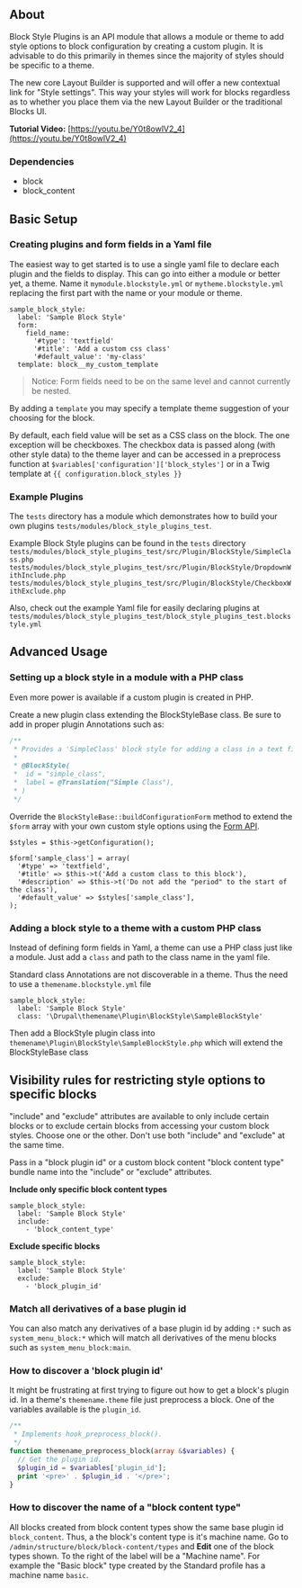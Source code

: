 ## About

Block Style Plugins is an API module that allows a module or theme to add style
options to block configuration by creating a custom plugin. It is advisable to
do this primarily in themes since the majority of styles should be specific to a
theme.

The new core Layout Builder is supported and will offer a new contextual link for
"Style settings". This way your styles will work for blocks regardless as to
whether you place them via the new Layout Builder or the traditional Blocks UI.

**Tutorial Video:** [https://youtu.be/Y0t8owlV2_4](https://youtu.be/Y0t8owlV2_4) 

### Dependencies

- block
- block_content

## Basic Setup

### Creating plugins and form fields in a Yaml file

The easiest way to get started is to use a single yaml file to declare each
plugin and the fields to display. This can go into either a module or better
yet, a theme. Name it `mymodule.blockstyle.yml` or `mytheme.blockstyle.yml`
replacing the first part with the name or your module or theme.

```
sample_block_style:
  label: 'Sample Block Style'
  form:
    field_name:
      '#type': 'textfield'
      '#title': 'Add a custom css class'
      '#default_value': 'my-class'
  template: block__my_custom_template
```

> Notice: Form fields need to be on the same level and cannot currently be
nested.

By adding a `template` you may specify a template theme suggestion of your
choosing for the block.

By default, each field value will be set as a CSS class on the block. The one
exception will be checkboxes. The checkbox data is passed along (with other
style data) to the theme layer and can be accessed in a preprocess function at
`$variables['configuration']['block_styles']` or in a Twig template at
`{{ configuration.block_styles }}`

### Example Plugins

The `tests` directory has a module which demonstrates how to build your own
plugins `tests/modules/block_style_plugins_test`.

Example Block Style plugins can be found in the `tests` directory
`tests/modules/block_style_plugins_test/src/Plugin/BlockStyle/SimpleClass.php`
`tests/modules/block_style_plugins_test/src/Plugin/BlockStyle/DropdownWithInclude.php`
`tests/modules/block_style_plugins_test/src/Plugin/BlockStyle/CheckboxWithExclude.php`

Also, check out the example Yaml file for easily declaring plugins at
`tests/modules/block_style_plugins_test/block_style_plugins_test.blockstyle.yml`

## Advanced Usage

### Setting up a block style in a module with a PHP class

Even more power is available if a custom plugin is created in PHP.

Create a new plugin class extending the BlockStyleBase class. Be sure to add in
proper plugin Annotations such as:

```php
/**
 * Provides a 'SimpleClass' block style for adding a class in a text field.
 *
 * @BlockStyle(
 *  id = "simple_class",
 *  label = @Translation("Simple Class"),
 * )
 */
```

Override the `BlockStyleBase::buildConfigurationForm` method to extend the
`$form` array with your own custom style options using the
[Form API](https://api.drupal.org/api/drupal/elements).

```
$styles = $this->getConfiguration();

$form['sample_class'] = array(
  '#type' => 'textfield',
  '#title' => $this->t('Add a custom class to this block'),
  '#description' => $this->t('Do not add the "period" to the start of the class'),
  '#default_value' => $styles['sample_class'],
);
```

### Adding a block style to a theme with a custom PHP class

Instead of defining form fields in Yaml, a theme can use a PHP class just like a
module. Just add a `class` and path to the class name in the yaml file.

Standard class Annotations are not discoverable in a theme. Thus the need to use
a `themename.blockstyle.yml` file

```
sample_block_style:
  label: 'Sample Block Style'
  class: '\Drupal\themename\Plugin\BlockStyle\SampleBlockStyle'
```

Then add a BlockStyle plugin class into 
`themename\Plugin\BlockStyle\SampleBlockStyle.php` which will extend the 
BlockStyleBase class

## Visibility rules for restricting style options to specific blocks

"include" and "exclude" attributes are available to only include certain blocks 
or to exclude certain blocks from accessing your custom block styles. Choose one
or the other. Don't use both "include" and "exclude" at the same time.

Pass in a "block plugin id" or a custom block content "block content type"
bundle name into the "include" or "exclude" attributes.

**Include only specific block content types**

```
sample_block_style:
  label: 'Sample Block Style'
  include:
    - 'block_content_type'
```

**Exclude specific blocks**

```
sample_block_style:
  label: 'Sample Block Style'
  exclude:
    - 'block_plugin_id'
```

### Match all derivatives of a base plugin id

You can also match any derivatives of a base plugin id by adding `:*` such as
`system_menu_block:*` which will match all derivatives of the menu blocks such
as `system_menu_block:main`.

### How to discover a 'block plugin id'

It might be frustrating at first trying to figure out how to get a block's
plugin id. In a theme's `themename.theme` file just preprocess a block. One of
the variables available is the `plugin_id`.

```php
/**
 * Implements hook_preprocess_block().
 */
function themename_preprocess_block(array &$variables) {
  // Get the plugin id.
  $plugin_id = $variables['plugin_id'];
  print '<pre>' . $plugin_id . '</pre>';
}
```

### How to discover the name of a "block content type"

All blocks created from block content types show the same base plugin id
`block_content`. Thus, a the block's content type is it's machine name. Go to
`/admin/structure/block/block-content/types` and **Edit** one of the block types
shown. To the right of the label will be a "Machine name". For example the
"Basic block" type created by the Standard profile has a machine name `basic`.
